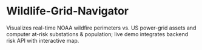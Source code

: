 # Wildlife-Grid-Navigator
Visualizes real-time NOAA wildfire perimeters vs. US power-grid assets and computer at-risk substations &amp; population; live demo integrates backend risk API with interactive map.
